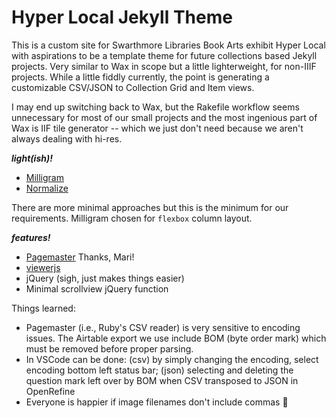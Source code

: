 # Hyper Local Jekyll Theme

This is a custom site for Swarthmore Libraries Book Arts exhibit Hyper Local with aspirations to be a template theme for future collections based Jekyll projects. Very similar to Wax in scope but a little lighterweight, for non-IIIF projects. While a little fiddly currently, the point is generating a customizable CSV/JSON to Collection Grid and Item views.

I may end up switching back to Wax, but the Rakefile workflow seems unnecessary for most of our small projects and the most ingenious part of Wax is IIF tile generator -- which we just don't need because we aren't always dealing with hi-res.

***light(ish)!***

- [Milligram](https://milligram.io/)
- [Normalize](https://necolas.github.io/normalize.css/)

There are more minimal approaches but this is the minimum for our requirements. Milligram chosen for `flexbox` column layout.

***features!***

- [Pagemaster](https://github.com/mnyrop/pagemaster) Thanks, Mari!
- [viewerjs](https://github.com/fengyuanchen/viewerjs)
- jQuery (sigh, just makes things easier)
- Minimal scrollview jQuery function

Things learned:

- Pagemaster (i.e., Ruby's CSV reader) is very sensitive to encoding issues. The Airtable export we use include BOM  (byte order mark) which must be removed before proper parsing.
- In VSCode can be done: (csv) by simply changing the encoding, select encoding bottom left status bar; (json) selecting and deleting the question mark left over by BOM when CSV transposed to JSON in OpenRefine
- Everyone is happier if image filenames don't include commas :shrug: